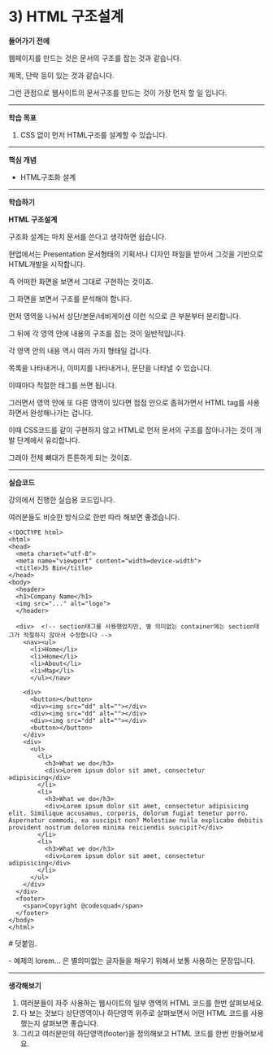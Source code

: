 # 3) HTML 구조설계

**들어가기 전에**

웹페이지를 만드는 것은 문서의 구조를 잡는 것과 같습니다.

제목, 단락 등이 있는 것과 같습니다.

그런 관점으로 웹사이트의 문서구조를 만드는 것이 가장 먼저 할 일 입니다.



 

------

**학습 목표**

1. CSS 없이 먼저 HTML구조를 설계할 수 있습니다.



 

------

**핵심 개념**

- HTML구조화 설계



 

------

**학습하기**

**HTML 구조설계**

구조화 설계는 마치 문서를 쓴다고 생각하면 쉽습니다.

현업에서는 Presentation 문서형태의 기획서나 디자인 파일을 받아서 그것을 기반으로 HTML개발을 시작합니다.

즉 어떠한 화면을 보면서 그대로 구현하는 것이죠. 

그 화면을 보면서 구조를 분석해야 합니다. 

먼저 영역을 나눠서 상단/본문/네비게이션 이런 식으로 큰 부분부터 분리합니다.

그 뒤에 각 영역 안에 내용의 구조를 잡는 것이 일반적입니다.

각 영역 안의 내용 역시 여러 가지 형태일 겁니다.

목록을 나타내거나, 이미지를 나타내거나, 문단을 나타낼 수 있습니다.

이때마다 적절한 태그를 쓰면 됩니다.

그러면서 영역 안에 또 다른 영역이 있다면 점점 안으로 좁혀가면서 HTML tag를 사용하면서 완성해나가는 겁니다.

이때 CSS코드를 같이 구현하지 않고 HTML로 먼저 문서의 구조를 잡아나가는 것이 개발 단계에서 유리합니다.

그래야 전체 뼈대가 튼튼하게 되는 것이죠.



 

------

**실습코드**

강의에서 진행한 실습용 코드입니다.

여러분들도 비슷한 방식으로 한번 따라 해보면 좋겠습니다.

```markup
<!DOCTYPE html>
<html>
<head>
  <meta charset="utf-8">
  <meta name="viewport" content="width=device-width">
  <title>JS Bin</title>
</head>
<body>
  <header>
  <h1>Company Name</h1>
  <img src="..." alt="logo">
  </header>
  
  <div>  <!-- section태그를 사용했었지만, 별 의미없는 container에는 section태그가 적절하지 않아서 수정합니다 -->
    <nav><ul>
      <li>Home</li>
      <li>Home</li>
      <li>About</li>
      <li>Map</li>
      </ul></nav>
    
    <div>  
      <button></button>
      <div><img src="dd" alt=""></div>
      <div><img src="dd" alt=""></div>
      <div><img src="dd" alt=""></div>
      <button></button>
    </div>
    <div>
      <ul>
        <li>
          <h3>What we do</h3>
          <div>Lorem ipsum dolor sit amet, consectetur adipisicing</div>
        </li>
        <li>
          <h3>What we do</h3>
          <div>Lorem ipsum dolor sit amet, consectetur adipisicing elit. Similique accusamus, corporis, dolorum fugiat tenetur porro. Aspernatur commodi, ea suscipit non? Molestiae nulla explicabo debitis provident nostrum dolorem minima reiciendis suscipit?</div>
        </li>
        <li>
          <h3>What we do</h3>
          <div>Lorem ipsum dolor sit amet, consectetur adipisicing</div>
        </li>
      </ul>
    </div>
  </div>
  <footer>
    <span>Copyright @codesquad</span>
  </footer>
</body>
</html>
```

\# 덧붙임.

\- 예제의 lorem... 은 별의미없는 글자들을 채우기 위해서 보통 사용하는 문장입니다.

 

------

**생각해보기**

1. 여러분들이 자주 사용하는 웹사이트의 일부 영역의 HTML 코드를 한번 살펴보세요.
2. 다 보는 것보다 상단영역이나 하단영역 위주로 살펴보면서 어떤 HTML 코드를 사용했는지 살펴보면 좋습니다.
3. 그리고 여러분만의 하단영역(footer)을 정의해보고 HTML 코드를 한번 만들어보세요. 